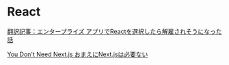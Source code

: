 # React

[翻訳記事：エンタープライズ アプリでReactを選択したら解雇されそうになった話](https://www.graat.co.jp/blogs/ckn8ourdkezx50b95h4v5uk1o)

[You Don't Need Next.js おまえにNext.jsは必要ない](https://www.docswell.com/s/ashphy/KM1NQ6-you-dont-need-nextjs)

